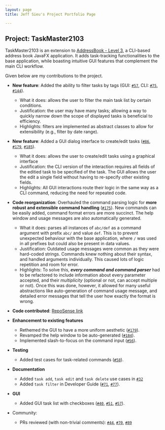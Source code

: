 ```yaml
---
layout: page
title: Jeff Sieu's Project Portfolio Page

---
```

## Project: TaskMaster2103

TaskMaster2103 is an extension to [AddressBook - Level 3](https://se-education.org/addressbook-level3/), a CLI-based address book JavaFX application.
It adds task-tracking functionalities to the base application, while boasting intuitive GUI features that complement the main CLI workflow.

Given below are my contributions to the project.

- **New feature**: Added the ability to filter tasks by tags (GUI: [`#57`](https://github.com/AY2122S1-CS2103-F09-2/tp/pull/57), CLI: [`#75`](https://github.com/AY2122S1-CS2103-F09-2/tp/pull/75), [`#144`](https://github.com/AY2122S1-CS2103-F09-2/tp/pull/144)).
  - What it does: allows the user to filter the main task list by certain conditions.
  - Justification: the user may have many tasks; allowing a way to quickly narrow down the scope of displayed tasks is beneficial to efficiency.
  - Highlights: filters are implemented as abstract classes to allow for extensibility (e.g., filter by date range).
- **New feature**: Added a GUI dialog interface to create/edit tasks ([`#86`](https://github.com/AY2122S1-CS2103-F09-2/tp/pull/86), [`#179`](https://github.com/AY2122S1-CS2103-F09-2/tp/pull/179), [`#185`](https://github.com/AY2122S1-CS2103-F09-2/tp/pull/185)).
  - What it does: allows the user to create/edit tasks using a graphical interface
  - Justification: the CLI version of the interaction requires all fields of the editied task to be specified of the task. The GUI allows the user the edit a single field without having to re-specify other existing fields.
  - Highlights: All GUI interactions route their logic in the same way as a CLI command, reducing the need for repeated code.
- **Code reorganization**: Overhauled the command parsing logic for **more robust and extensible command handling** ([`#175`](https://github.com/AY2122S1-CS2103-F09-2/tp/pull/175)). New commands can be easily added, command format errors are more succinct. The help window and usage messages are also automatically generated.
  - What it does: parses all instances of `abc/def` as a command argument with prefix `abc/` and value `def`.
  This is to prevent unexpected behaviour with the base application, where `/` was used in all prefixes but could also be present in data values.
  - Justification: Outdated usage messages were common as they were hard-coded strings. Commands knew nothing about their syntax, and handled arguments individually. This caused lots of logic repetition and room for error.
  - Highlights: To solve this, ***every command and command parser*** had to be refactored to include information about every parameter accepted, and their *multiplicity* (optional or not, can accept multiple or not). Once this was done, however, it allowed for many useful abstractions like auto-generation of command usage message, and detailed error messages that tell the user how exactly the format is wrong.
- **Code contributed**: [RepoSense link](https://nus-cs2103-ay2122s1.github.io/tp-dashboard/?search=&sort=groupTitle&sortWithin=title&timeframe=commit&mergegroup=&groupSelect=groupByRepos&breakdown=true&checkedFileTypes=docs~functional-code~test-code~other&since=2021-09-17&tabOpen=true&tabType=authorship&tabAuthor=jeffsieu&tabRepo=AY2122S1-CS2103-F09-2%2Ftp%5Bmaster%5D&authorshipIsMergeGroup=false&authorshipFileTypes=docs~functional-code~test-code~other&authorshipIsBinaryFileTypeChecked=false)
- **Enhancement to existing features**
  - Rethemed the GUI to have a more uniform aesthetic ([`#179`](https://github.com/AY2122S1-CS2103-F09-2/tp/pull/179)).
  - Revamped the help window to be auto-generated ([`#184`](https://github.com/AY2122S1-CS2103-F09-2/tp/pull/184)).
  - Implemented slash-to-focus on the command input ([`#56`](https://github.com/AY2122S1-CS2103-F09-2/tp/pull/56)).

- **Testing**
  - Added test cases for task-related commands ([`#58`](https://github.com/AY2122S1-CS2103-F09-2/tp/pull/58)).

- **Documentation**
  - Added `task add`, `task edit` and `task delete` use cases in [`#32`](https://github.com/AY2122S1-CS2103-F09-2/tp/pull/32)
  - Added `task filter` in Developer Guide ([`#71`](https://github.com/AY2122S1-CS2103-F09-2/tp/pull/71), [`#77`](https://github.com/AY2122S1-CS2103-F09-2/tp/pull/77)).

- **GUI**
  - Added GUI task list with checkboxes ([`#40`](https://github.com/AY2122S1-CS2103-F09-2/tp/pull/40), [`#51`](https://github.com/AY2122S1-CS2103-F09-2/tp/pull/51), [`#57`](https://github.com/AY2122S1-CS2103-F09-2/tp/pull/57)).
- Community:
  - PRs reviewed (with non-trivial comments): [`#44`](https://github.com/AY2122S1-CS2103-F09-2/tp/pull/44), [`#70`](https://github.com/AY2122S1-CS2103-F09-2/tp/pull/70), [`#89`](https://github.com/AY2122S1-CS2103-F09-2/tp/pull/89)
